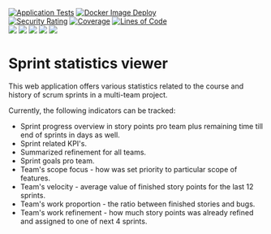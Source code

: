 [![Application Tests](https://github.com/BranislavBeno/Sprint-Statistics-Viewer/actions/workflows/tests.yml/badge.svg)](https://github.com/BranislavBeno/Sprint-Statistics-Viewer/actions/workflows/tests.yml)
[![Docker Image Deploy](https://github.com/BranislavBeno/Sprint-Statistics-Viewer/actions/workflows/deploy.yml/badge.svg)](https://github.com/BranislavBeno/Sprint-Statistics-Viewer/actions/workflows/deploy.yml)  
[![Security Rating](https://sonarcloud.io/api/project_badges/measure?project=BranislavBeno_SprintStatsViewer&metric=security_rating)](https://sonarcloud.io/summary/new_code?id=BranislavBeno_SprintStatsViewer)
[![Coverage](https://sonarcloud.io/api/project_badges/measure?project=BranislavBeno_SprintStatsViewer&metric=coverage)](https://sonarcloud.io/summary/new_code?id=BranislavBeno_SprintStatsViewer)
[![Lines of Code](https://sonarcloud.io/api/project_badges/measure?project=BranislavBeno_SprintStatsViewer&metric=ncloc)](https://sonarcloud.io/dashboard?id=BranislavBeno_SprintStatsViewer)  
[![](https://img.shields.io/badge/Java-19-blue)](/build.gradle)
[![](https://img.shields.io/badge/Spring%20Boot-3.0.2-blue)](/build.gradle)
[![](https://img.shields.io/badge/Testcontainers-1.17.6-blue)](/build.gradle)
[![](https://img.shields.io/badge/Gradle-8.0.1-blue)](/gradle/wrapper/gradle-wrapper.properties)
[![](https://img.shields.io/badge/License-MIT-blue.svg)](https://opensource.org/licenses/MIT)  

# Sprint statistics viewer

This web application offers various statistics related to the course and history of scrum sprints in a multi-team project.

Currently, the following indicators can be tracked:

*  Sprint progress overview in story points pro team plus remaining time till end of sprints in days as well.
*  Sprint related KPI's.
*  Summarized refinement for all teams.
*  Sprint goals pro team.
*  Team's scope focus - how was set priority to particular scope of features.
*  Team's velocity - average value of finished story points for the last 12 sprints.
*  Team's work proportion - the ratio between finished stories and bugs.
*  Team's work refinement - how much story points was already refined and assigned to one of next 4 sprints.
